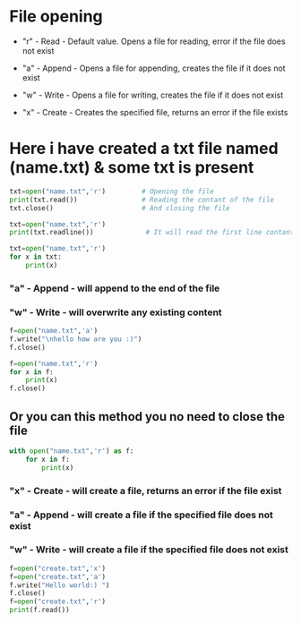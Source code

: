 # File opening 

- "r" - Read - Default value. Opens a file for reading, error if the file does not exist

- "a" - Append - Opens a file for appending, creates the file if it does not exist

- "w" - Write - Opens a file for writing, creates the file if it does not exist

- "x" - Create - Creates the specified file, returns an error if the file exists

# Here i have created a txt file named (name.txt) & some txt is present 

```python
txt=open("name.txt",'r')         # Opening the file
print(txt.read())                # Reading the contant of the file
txt.close()                      # And closing the file

txt=open("name.txt",'r') 
print(txt.readline())             # It will read the first line contant
```

```python
txt=open("name.txt",'r')
for x in txt:
    print(x)
```



### "a" - Append - will append to the end of the file
### "w" - Write - will overwrite any existing content

```python
f=open("name.txt",'a')
f.write("\nhello how are you :)")  
f.close()

f=open("name.txt",'r')
for x in f:
    print(x)
f.close()
```

## Or you can this method you no need to close the file 

```python
with open("name.txt",'r') as f:
    for x in f:
        print(x)
```



### "x" - Create - will create a file, returns an error if the file exist
### "a" - Append - will create a file if the specified file does not exist
### "w" - Write - will create a file if the specified file does not exist

```python
f=open("create.txt",'x')
f=open("create.txt",'a')
f.write("Hello world:) ")
f.close()
f=open("create.txt",'r')
print(f.read())
```